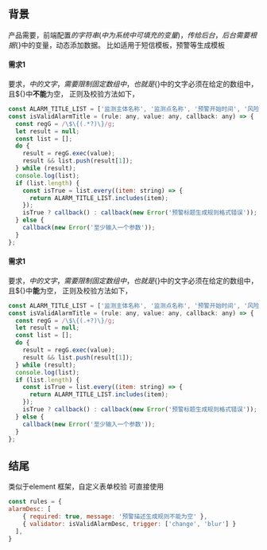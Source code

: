 ## 背景
产品需要，前端配置${}的字符串({}中为系统中可填充的变量)，传给后台，后台需要根据${}中的变量，动态添加数据。
比如适用于短信模板，预警等生成模板
#### 需求1
要求，${}中的文字，需要限制固定数组中，也就是${}中的文字必须在给定的数组中，且${}中**不能**为空，
正则及校验方法如下，

```js
const ALARM_TITLE_LIST = ['监测主体名称', '监测点名称', '预警开始时间', '风险分类', '预警等级', '规则名称', '附加标识'];
const isValidAlarmTitle = (rule: any, value: any, callback: any) => {
  const regG = /\$\{(.*?)\}/g;
  let result = null;
  const list = [];
  do {
    result = regG.exec(value);
    result && list.push(result[1]);
  } while (result);
  console.log(list);
  if (list.length) {
    const isTrue = list.every((item: string) => {
      return ALARM_TITLE_LIST.includes(item);
    });
    isTrue ? callback() : callback(new Error('预警标题生成规则格式错误'));
  } else {
    callback(new Error('至少输入一个参数'));
  }
};
```
#### 需求1
要求，${}中的文字，需要限制固定数组中，也就是${}中的文字必须在给定的数组中，且${}中**能**为空，
正则及校验方法如下，

```js
const ALARM_TITLE_LIST = ['监测主体名称', '监测点名称', '预警开始时间', '风险分类', '预警等级', '规则名称', '附加标识'];
const isValidAlarmTitle = (rule: any, value: any, callback: any) => {
  const regG = /\$\{(.+?)\}/g;
  let result = null;
  const list = [];
  do {
    result = regG.exec(value);
    result && list.push(result[1]);
  } while (result);
  console.log(list);
  if (list.length) {
    const isTrue = list.every((item: string) => {
      return ALARM_TITLE_LIST.includes(item);
    });
    isTrue ? callback() : callback(new Error('预警标题生成规则格式错误'));
  } else {
    callback(new Error('至少输入一个参数'));
  }
};
```
## 结尾
类似于element 框架，自定义表单校验 可直接使用

```js
const rules = {
alarmDesc: [
    { required: true, message: '预警描述生成规则不能为空' },
    { validator: isValidAlarmDesc, trigger: ['change', 'blur'] }
  ],
}
```